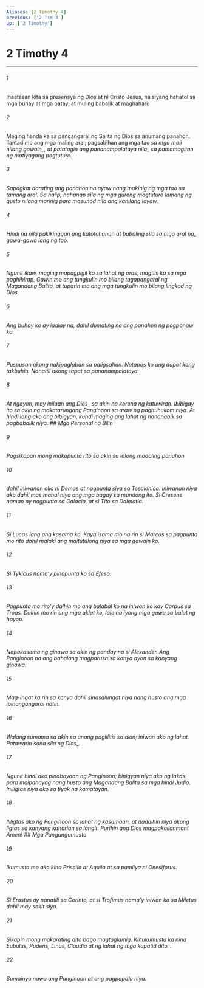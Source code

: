 ```yaml
---
Aliases: [2 Timothy 4]
previous: ['2 Tim 3']
up: ['2 Timothy']
---
```

# 2 Timothy 4

***






















###### 1 










Inaatasan kita sa presensya ng Dios at ni Cristo Jesus, na siyang hahatol sa mga buhay at mga patay, at muling babalik at maghahari: 





















###### 2 










Maging handa ka sa pangangaral ng Salita ng Dios sa anumang panahon. Ilantad mo ang mga maling aral; pagsabihan ang mga tao <i class="trans-change">sa mga mali nilang gawain_, at patatagin <i class="trans-change">ang pananampalataya nila_ sa pamamagitan ng matiyagang pagtuturo. 





















###### 3 










Sapagkat darating ang panahon na ayaw nang makinig ng mga tao sa tamang aral. Sa halip, hahanap sila ng mga gurong magtuturo lamang ng gusto nilang marinig para masunod nila ang kanilang layaw. 





















###### 4 










Hindi na nila pakikinggan ang katotohanan at babaling sila sa mga <i class="trans-change">aral na_ gawa-gawa lang ng tao. 





















###### 5 










Ngunit ikaw, maging mapagpigil ka sa lahat ng oras; magtiis ka sa mga paghihirap. Gawin mo ang tungkulin mo bilang tagapangaral ng Magandang Balita, at tuparin mo ang mga tungkulin mo bilang lingkod ng Dios. 





















###### 6 










Ang buhay ko ay iaalay na, dahil dumating na ang panahon ng pagpanaw ko. 





















###### 7 










Puspusan akong nakipaglaban sa paligsahan. Natapos ko ang dapat kong takbuhin. Nanatili akong tapat sa pananampalataya. 





















###### 8 










At ngayon, may inilaan <i class="trans-change">ang Dios_ sa akin na korona ng katuwiran. Ibibigay ito sa akin ng makatarungang Panginoon sa araw ng paghuhukom niya. At hindi lang ako ang bibigyan, kundi maging ang lahat ng nananabik sa pagbabalik niya. ## Mga Personal na Bilin 





















###### 9 










Pagsikapan mong makapunta rito sa akin sa lalong madaling panahon 





















###### 10 










dahil iniwanan ako ni Demas at nagpunta siya sa Tesalonica. Iniwanan niya ako dahil mas mahal niya ang mga bagay sa mundong ito. Si Cresens naman ay nagpunta sa Galacia, at si Tito sa Dalmatia. 





















###### 11 










Si Lucas lang ang kasama ko. Kaya isama mo na rin si Marcos sa pagpunta mo rito dahil malaki ang maitutulong niya sa mga gawain ko. 





















###### 12 










Si Tykicus namaʼy pinapunta ko sa Efeso. 





















###### 13 










Pagpunta mo ritoʼy dalhin mo ang balabal ko na iniwan ko kay Carpus sa Troas. Dalhin mo rin ang mga aklat ko, lalo na iyong mga gawa sa balat ng hayop. 





















###### 14 










Napakasama ng ginawa sa akin ng panday na si Alexander. Ang Panginoon na ang bahalang magparusa sa kanya ayon sa kanyang ginawa. 





















###### 15 










Mag-ingat ka rin sa kanya dahil sinasalungat niya nang husto ang mga ipinangangaral natin. 





















###### 16 










Walang sumama sa akin sa unang paglilitis sa akin; iniwan ako ng lahat. Patawarin sana sila <i class="trans-change">ng Dios_. 





















###### 17 










Ngunit hindi ako pinabayaan ng Panginoon; binigyan niya ako ng lakas para maipahayag nang husto ang Magandang Balita sa mga hindi Judio. Iniligtas niya ako sa tiyak na kamatayan. 





















###### 18 










Ililigtas ako ng Panginoon sa lahat ng kasamaan, at dadalhin niya akong ligtas sa kanyang kaharian sa langit. Purihin ang Dios magpakailanman! Amen! ## Mga Pangangamusta 





















###### 19 










Ikumusta mo ako kina Priscila at Aquila at sa pamilya ni Onesiforus. 





















###### 20 










Si Erastus ay nanatili sa Corinto, at si Trofimus namaʼy iniwan ko sa Miletus dahil may sakit siya. 





















###### 21 










Sikapin mong makarating dito bago magtaglamig. Kinukumusta ka nina Eubulus, Pudens, Linus, Claudia at ng lahat ng mga kapatid <i class="trans-change">dito_. 





















###### 22 










Sumainyo nawa ang Panginoon at ang pagpapala niya.
